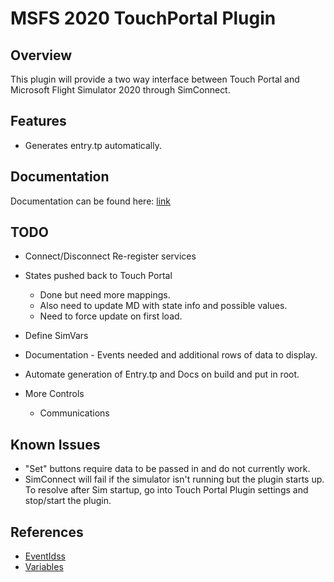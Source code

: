 # MSFS 2020 TouchPortal Plugin

## Overview
This plugin will provide a two way interface between Touch Portal and Microsoft Flight Simulator 2020 through SimConnect. 

## Features
* Generates entry.tp automatically. 

## Documentation
Documentation can be found here: [link](DOCUMENTATION.MD)

## TODO

* Connect/Disconnect Re-register services
* States pushed back to Touch Portal
  * Done but need more mappings.
  * Also need to update MD with state info and possible values. 
  * Need to force update on first load.
* Define SimVars
* Documentation - Events needed and additional rows of data to display. 
* Automate generation of Entry.tp and Docs on build and put in root. 

* More Controls
  * Communications

## Known Issues

* "Set" buttons require data to be passed in and do not currently work. 
* SimConnect will fail if the simulator isn't running but the plugin starts up. 
To resolve after Sim startup, go into Touch Portal Plugin settings and stop/start the plugin.

## References

* [EventIdss](https://docs.microsoft.com/en-us/previous-versions/microsoft-esp/cc526980(v=msdn.10))
* [Variables](https://docs.microsoft.com/en-us/previous-versions/microsoft-esp/cc526981(v=msdn.10))
